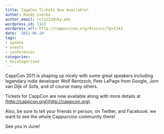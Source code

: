 ```yaml
---
title: CappCon Tickets Now Available!
author: Randy Luecke
author_email: rclu222@uky.edu
wordpress_id: 1143
wordpress_url: http://cappuccino.org/discuss/?p=1143
date: '2011-05-24'
tags:
- update
- events
- conferences
categories:
- Uncategorized
---
```


CappCon 2011 is shaping up nicely with some great speakers including legendary indie developer Wolf Rentzsch, Pete LePage from Google, Jorn van Dijk of Sofa, and of course many others.

Tickets for CappCon are now available along with more details at [http://cappcon.org](http://cappcon.org).

Also, be sure to tell your friends in person, on Twitter, and Facebook: we want to see the whole Cappuccino community there!

See you in June!

